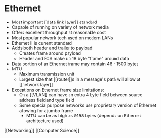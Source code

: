 # Ethernet

- Most important [[data link layer]] standard
- Capable of running on variety of network media
- Offers excellent throughput at reasonable cost
- Most popular network tech used on modern LANs
- Ethernet II is current standard
- Adds both header and trailer to payload
  - Creates frame around payload
  - Header and FCS make up 18 byte "frame" around data
- Data portion of an Ethernet frame may contain 46 - 1500 bytes
- MTU
  - Maximum transmission unit
  - Largest size that [[router]]s in a message's path will allow at [[network layer]]
- Exceptions on Ethernet frame size limitations:
  - On a [[VLAN]] can have an extra 4 byte field between source address field and type field
  - Some special purpose networks use proprietary version of Ethernet allowing for a jumbo frame
    - MTU can be as high as 9198 bytes (depends on Ethernet architecture used)

[[Networking]] [[Computer Science]]

